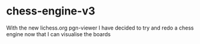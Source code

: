 # chess-engine-v3
With the new lichess.org pgn-viewer I have decided to try and redo a chess engine now that I can visualise the boards
